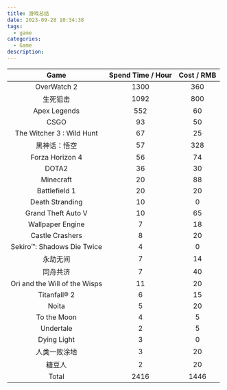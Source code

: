 ```yaml
---
title: 游戏总结
date: 2023-09-28 10:34:38
tags:
  - game
categories:	
  - Game
description: 
---
```


|             Game              | Spend Time / Hour | Cost / RMB |
| :---------------------------: | :---------------: | :--------: |
|          OverWatch 2          |       1300        |    360     |
|           生死狙击            |       1092        |    800     |
|         Apex Legends          |        552        |     60     |
|             CSGO              |        93         |     50     |
|   The Witcher 3 : Wild Hunt   |        67         |     25     |
|         黑神话：悟空          |        57         |    328     |
|        Forza Horizon 4        |        56         |     74     |
|             DOTA2             |        36         |     30     |
|           Minecraft           |        20         |     88     |
|         Battlefield 1         |        20         |     20     |
|        Death Stranding        |        10         |     0      |
|      Grand Theft Auto V       |        10         |     65     |
|       Wallpaper Engine        |         7         |     18     |
|        Castle Crashers        |         8         |     20     |
|  Sekiro™: Shadows Die Twice   |         4         |     0      |
|           永劫无间            |         7         |     14     |
|           同舟共济            |         7         |     40     |
| Ori and the Will of the Wisps |        11         |     20     |
|         Titanfall® 2          |         6         |     15     |
|             Noita             |         5         |     20     |
|          To the Moon          |         4         |     5      |
|           Undertale           |         2         |     5      |
|          Dying Light          |         3         |     0      |
|         人类一败涂地          |         3         |     20     |
|            糖豆人             |         2         |     20     |
|             Total             |       2416        |    1446    |

